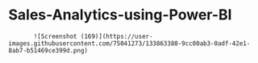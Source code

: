 # Sales-Analytics-using-Power-BI

           ![Screenshot (169)](https://user-images.githubusercontent.com/75041273/133863380-9cc00ab3-0adf-42e1-8ab7-b51469ce399d.png)
